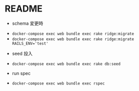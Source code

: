 # README

- schema 変更時

* `docker-compose exec web bundle exec rake ridge:migrate`
* `docker-compose exec web bundle exec rake ridge:migrate RAILS_ENV='test'`

- seed 投入

* `docker-compose exec web bundle exec rake db:seed`

- run spec

* `docker-compose exec web bundle exec rspec`
